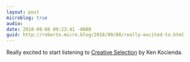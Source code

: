 ```yaml
---
layout: post
microblog: true
audio: 
date: 2018-09-08 09:23:41 -0600
guid: http://roberto.micro.blog/2018/09/08/really-excited-to.html
---
```

Really excited to start listening to [Creative Selection](https://www.downpour.com/creative-selection?sp=256500) by Ken Kocienda. 

